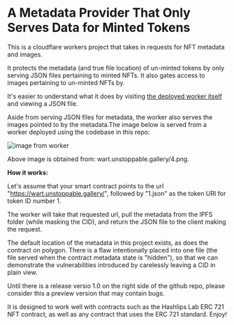# A Metadata Provider That Only Serves Data for Minted Tokens

This is a cloudflare workers project that takes in requests for NFT metadata and images. 

It protects the metadata (and true file location) of un-minted tokens by only serving JSON files pertaining to minted NFTs. It also gates access to images pertaining to un-minted NFTs by.

It's easier to understand what it does by visiting [the deployed worker itself](https://wart.unstoppable.gallery/1.json) and viewing a JSON file. 

Aside from serving JSON files for metadata, the worker also serves the images pointed to by the metadata.The image below is served from a worker deployed using the codebase in this repo:

![image from worker](https://wart.unstoppable.gallery/4.png)

Above image is obtained from: wart.unstoppable.gallery/4.png.

**How it works:**

Let's assume that your smart contract points to the url "https://wart.unstoppable.gallery/", followed by "1.json" as the token URI for token ID number 1. 

The worker will take that requested url, pull the metadata from the IPFS folder (while masking the CID), and return the JSON file to the client making the request. 

The default location of the metadata in this project exists, as does the contract on polygon. There is a flaw intentionally placed into one file (the file served when the contract metadata state is "hidden"), so that we can demonstrate the vulnerabilities introduced by carelessly leaving a CID in plain view. 

Until there is a release versio 1.0 on the right side of the github repo, please consider this a preview version that may contain bugs. 

It is designed to work well with contracts such as the Hashlips Lab ERC 721 NFT contract, as well as any contract that uses the ERC 721 standard. Enjoy!

